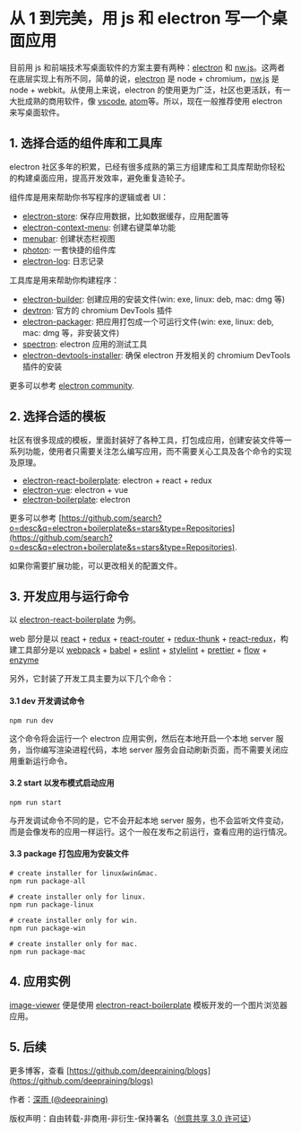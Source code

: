 # 从 1 到完美，用 js 和 electron 写一个桌面应用

目前用 js 和前端技术写桌面软件的方案主要有两种：[electron](https://github.com/electron/electron) 和 [nw.js](https://github.com/nwjs/nw.js)。这两者在底层实现上有所不同，简单的说，[electron](https://github.com/electron/electron) 是 node + chromium，[nw.js](https://github.com/nwjs/nw.js) 是 node + webkit。从使用上来说，electron 的使用更为广泛，社区也更活跃，有一大批成熟的商用软件，像 [vscode](https://github.com/Microsoft/vscode), [atom](https://github.com/atom/atom)等。所以，现在一般推荐使用 electron 来写桌面软件。

## 1. 选择合适的组件库和工具库

electron 社区多年的积累，已经有很多成熟的第三方组建库和工具库帮助你轻松的构建桌面应用，提高开发效率，避免重复造轮子。

组件库是用来帮助你书写程序的逻辑或者 UI：

- [electron-store](https://github.com/sindresorhus/electron-store): 保存应用数据，比如数据缓存，应用配置等
- [electron-context-menu](https://github.com/sindresorhus/electron-context-menu): 创建右键菜单功能
- [menubar](https://github.com/maxogden/menubar): 创建状态栏视图
- [photon](https://github.com/connors/photon): 一套快捷的组件库
- [electron-log](https://github.com/megahertz/electron-log): 日志记录

工具库是用来帮助你构建程序：

- [electron-builder](https://github.com/electron-userland/electron-builder): 创建应用的安装文件(win: exe, linux: deb, mac: dmg 等)
- [devtron](https://github.com/electron/devtron): 官方的 chromium DevTools 插件
- [electron-packager](https://github.com/electron-userland/electron-packager): 把应用打包成一个可运行文件(win: exe, linux: deb, mac: dmg 等，非安装文件)
- [spectron](https://github.com/electron/spectron): electron 应用的测试工具
- [electron-devtools-installer](https://github.com/MarshallOfSound/electron-devtools-installer): 确保 electron 开发相关的 chromium DevTools 插件的安装

更多可以参考 [electron community](https://electronjs.org/community).

## 2. 选择合适的模板

社区有很多现成的模板，里面封装好了各种工具，打包成应用，创建安装文件等一系列功能，使用者只需要关注怎么编写应用，而不需要关心工具及各个命令的实现及原理。

- [electron-react-boilerplate](https://github.com/chentsulin/electron-react-boilerplate): electron + react + redux
- [electron-vue](https://github.com/SimulatedGREG/electron-vue): electron + vue
- [electron-boilerplate](https://github.com/szwacz/electron-boilerplate): electron

更多可以参考 [https://github.com/search?o=desc&q=electron+boilerplate&s=stars&type=Repositories](https://github.com/search?o=desc&q=electron+boilerplate&s=stars&type=Repositories).

如果你需要扩展功能，可以更改相关的配置文件。

## 3. 开发应用与运行命令

以 [electron-react-boilerplate](https://github.com/chentsulin/electron-react-boilerplate) 为例。

web 部分是以 [react](https://github.com/facebook/react) + [redux](https://github.com/reduxjs/redux) + [react-router](https://github.com/ReactTraining/react-router) + [redux-thunk](https://github.com/reduxjs/redux-thunk) + [react-redux](https://github.com/reduxjs/react-redux)，构建工具部分是以 [webpack](https://github.com/webpack/webpack) + [babel](https://github.com/babel/babel) + [eslint](https://github.com/eslint/eslint) + [stylelint](https://github.com/stylelint/stylelint) + [prettier](https://github.com/prettier/prettier) + [flow](https://github.com/facebook/flow) + [enzyme](https://github.com/airbnb/enzyme)

另外，它封装了开发工具主要为以下几个命令：

#### 3.1 dev 开发调试命令

```
npm run dev
```

这个命令将会运行一个 electron 应用实例，然后在本地开启一个本地 server 服务，当你编写渲染进程代码，本地 server 服务会自动刷新页面，而不需要关闭应用重新运行命令。

#### 3.2 start 以发布模式启动应用

```
npm run start
```

与开发调试命令不同的是，它不会开起本地 server 服务，也不会监听文件变动，而是会像发布的应用一样运行。这个一般在发布之前运行，查看应用的运行情况。

#### 3.3 package 打包应用为安装文件

```
# create installer for linux&win&mac.
npm run package-all

# create installer only for linux.
npm run package-linux

# create installer only for win.
npm run package-win

# create installer only for mac.
npm run package-mac
```

## 4. 应用实例

[image-viewer](https://github.com/deepraining/image-viewer) 便是使用 [electron-react-boilerplate](https://github.com/chentsulin/electron-react-boilerplate) 模板开发的一个图片浏览器应用。

## 5. 后续

更多博客，查看 [https://github.com/deepraining/blogs](https://github.com/deepraining/blogs)

作者：[深雨 (@deepraining)](https://github.com/deepraining)

版权声明：自由转载-非商用-非衍生-保持署名（[创意共享 3.0 许可证](https://creativecommons.org/licenses/by-nc-nd/3.0/deed.zh)）
